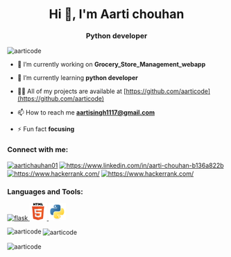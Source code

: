 <h1 align="center">Hi 👋, I'm Aarti chouhan</h1>
<h3 align="center">Python developer</h3>



<p align="left"> <img src="https://komarev.com/ghpvc/?username=aarticode&label=Profile%20views&color=0e75b6&style=flat" alt="aarticode" /> </p>

- 🔭 I’m currently working on **Grocery_Store_Management_webapp**

- 🌱 I’m currently learning **python developer**

- 👨‍💻 All of my projects are available at [https://github.com/aarticode](https://github.com/aarticode)

- 📫 How to reach me **aartisingh1117@gmail.com**

- ⚡ Fun fact **focusing**

<h3 align="left">Connect with me:</h3>
<p align="left">
<a href="https://twitter.com/aartichauhan01" target="blank"><img align="center" src="https://raw.githubusercontent.com/rahuldkjain/github-profile-readme-generator/master/src/images/icons/Social/twitter.svg" alt="aartichauhan01" height="30" width="40" /></a>
<a href="https://linkedin.com/in/https://www.linkedin.com/in/aarti-chouhan-b136a822b" target="blank"><img align="center" src="https://raw.githubusercontent.com/rahuldkjain/github-profile-readme-generator/master/src/images/icons/Social/linked-in-alt.svg" alt="https://www.linkedin.com/in/aarti-chouhan-b136a822b" height="30" width="40" /></a>
<a href="https://www.hackerrank.com/https://www.hackerrank.com/" target="blank"><img align="center" src="https://raw.githubusercontent.com/rahuldkjain/github-profile-readme-generator/master/src/images/icons/Social/hackerrank.svg" alt="https://www.hackerrank.com/" height="30" width="40" /></a>
<a href="https://www.hackerearth.com/https://www.hackerrank.com/" target="blank"><img align="center" src="https://raw.githubusercontent.com/rahuldkjain/github-profile-readme-generator/master/src/images/icons/Social/hackerearth.svg" alt="https://www.hackerrank.com/" height="30" width="40" /></a>
</p>

<h3 align="left">Languages and Tools:</h3>
<p align="left"> <a href="https://flask.palletsprojects.com/" target="_blank" rel="noreferrer"> <img src="https://www.vectorlogo.zone/logos/pocoo_flask/pocoo_flask-icon.svg" alt="flask" width="40" height="40"/> </a> <a href="https://www.w3.org/html/" target="_blank" rel="noreferrer"> <img src="https://raw.githubusercontent.com/devicons/devicon/master/icons/html5/html5-original-wordmark.svg" alt="html5" width="40" height="40"/> </a> <a href="https://www.python.org" target="_blank" rel="noreferrer"> <img src="https://raw.githubusercontent.com/devicons/devicon/master/icons/python/python-original.svg" alt="python" width="40" height="40"/> </a> </p>

<p><img align="left" src="https://github-readme-stats.vercel.app/api/top-langs?username=aarticode&show_icons=true&locale=en&layout=compact" alt="aarticode" /></p>

<p>&nbsp;<img align="center" src="https://github-readme-stats.vercel.app/api?username=aarticode&show_icons=true&locale=en" alt="aarticode" /></p>

<p><img align="center" src="https://github-readme-streak-stats.herokuapp.com/?user=aarticode&" alt="aarticode" /></p>
